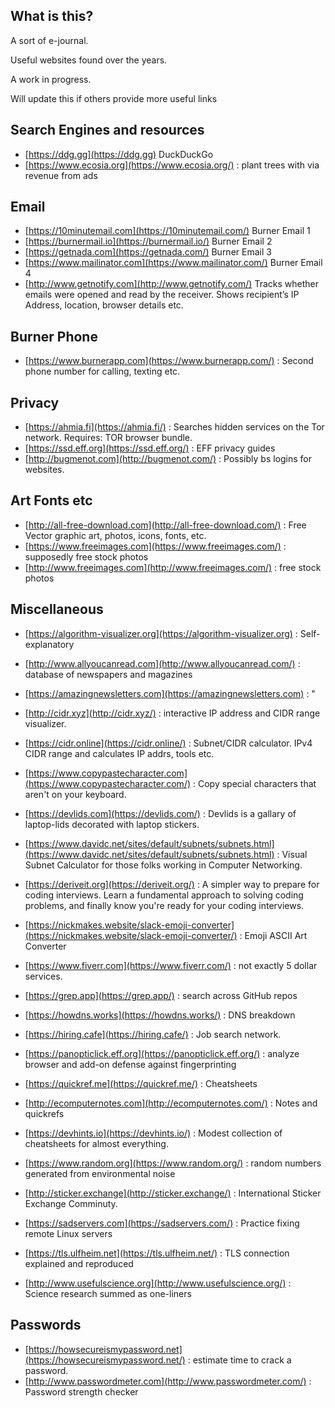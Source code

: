 ## What is this?

A sort of e-journal.

Useful websites found over the years.

A work in progress.

Will update this if others provide more useful links


## Search Engines and resources
* [https://ddg.gg](https://ddg.gg)   DuckDuckGo
* [https://www.ecosia.org](https://www.ecosia.org/) :  plant trees with via revenue from ads
 
## Email 
* [https://10minutemail.com](https://10minutemail.com/)   Burner Email 1
* [https://burnermail.io](https://burnermail.io/)   Burner Email 2 
* [https://getnada.com](https://getnada.com/)   Burner Email 3
* [https://www.mailinator.com](https://www.mailinator.com/)   Burner Email 4
* [http://www.getnotify.com](http://www.getnotify.com/)   Tracks whether emails were opened and read by the receiver. Shows recipient’s IP Address, location, browser details etc.

## Burner Phone
* [https://www.burnerapp.com](https://www.burnerapp.com/) :  Second phone number for calling, texting etc.

## Privacy 
* [https://ahmia.fi](https://ahmia.fi/) :  Searches hidden services on the Tor network. Requires: TOR browser bundle.
* [https://ssd.eff.org](https://ssd.eff.org/) :  EFF privacy guides
* [http://bugmenot.com](http://bugmenot.com/) :  Possibly bs logins for websites.

## Art Fonts etc
* [http://all-free-download.com](http://all-free-download.com/) : Free Vector graphic art, photos, icons, fonts, etc.
* [https://www.freeimages.com](https://www.freeimages.com/) :  supposedly free stock photos
* [http://www.freeimages.com](http://www.freeimages.com/) :  free stock photos

## Miscellaneous
* [https://algorithm-visualizer.org](https://algorithm-visualizer.org) : Self-explanatory

* [http://www.allyoucanread.com](http://www.allyoucanread.com/) :  database of newspapers and magazines
* [https://amazingnewsletters.com](https://amazingnewsletters.com) : "

* [http://cidr.xyz](http://cidr.xyz/) :  interactive IP address and CIDR range visualizer.
* [https://cidr.online](https://cidr.online/) :  Subnet/CIDR calculator. IPv4 CIDR range and calculates IP addrs, tools etc.
* [https://www.copypastecharacter.com](https://www.copypastecharacter.com/) : Copy special characters that aren't on your keyboard.
* [https://devlids.com](https://devlids.com/) :  Devlids is a gallary of laptop-lids decorated with laptop stickers.
* [https://www.davidc.net/sites/default/subnets/subnets.html](https://www.davidc.net/sites/default/subnets/subnets.html) : Visual Subnet Calculator for those folks working in Computer Networking. 
* [https://deriveit.org](https://deriveit.org/) : A simpler way to prepare for coding interviews. Learn a fundamental approach to solving coding problems, and finally know you're ready for your coding interviews.

* [https://nickmakes.website/slack-emoji-converter](https://nickmakes.website/slack-emoji-converter/) :  Emoji ASCII Art Converter 

* [https://www.fiverr.com](https://www.fiverr.com/) :  not exactly 5 dollar services.
* [https://grep.app](https://grep.app/) :  search across GitHub repos
* [https://howdns.works](https://howdns.works/) : DNS breakdown
* [https://hiring.cafe](https://hiring.cafe/) : Job search network.


* [https://panopticlick.eff.org](https://panopticlick.eff.org/) :  analyze browser and add-on defense against fingerprinting
* [https://quickref.me](https://quickref.me/) :  Cheatsheets
* [http://ecomputernotes.com](http://ecomputernotes.com/) :  Notes and quickrefs
* [https://devhints.io](https://devhints.io/) :  Modest collection of cheatsheets for almost everything.
* [https://www.random.org](https://www.random.org/) :  random numbers generated from environmental noise
* [http://sticker.exchange](http://sticker.exchange/) :  International Sticker Exchange Comminuty.
* [https://sadservers.com](https://sadservers.com/) :  Practice fixing remote Linux servers
* [https://tls.ulfheim.net](https://tls.ulfheim.net/) :  TLS connection explained and reproduced
* [http://www.usefulscience.org](http://www.usefulscience.org/) :  Science research summed as one-liners

## Passwords
* [https://howsecureismypassword.net](https://howsecureismypassword.net/) :  estimate time to crack a password. 
* [http://www.passwordmeter.com](http://www.passwordmeter.com/) :  Password strength checker
